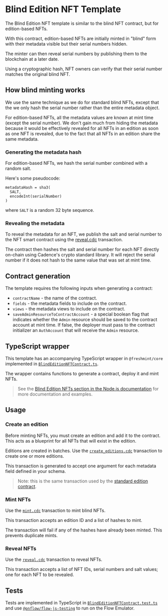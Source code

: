 # Blind Edition NFT Template

The Blind Edition NFT template is similar to the blind NFT contract, but for edition-based NFTs.

With this contract, edition-based NFTs are initially minted in "blind" form with their metadata visible
but their serial numbers hidden.

The minter can then reveal serial numbers by publishing them to the blockchain at a later date.

Using a cryptographic hash, NFT owners can verify that their serial number matches the original blind NFT.

## How blind minting works

We use the same technique as we do for standard blind NFTs, except that the we
only hash the serial number rather than the entire metadata object.

For edition-based NFTs, all the metadata values are known at mint time (except the serial number).
We don't gain much from hiding the metadata because it would be effectively revealed for all NFTs in an edition
as soon as one NFT is revealed, due to the fact that all NFTs in an edition share the same metadata.

### Generating the metadata hash

For edition-based NFTs, we hash the serial number combined with a random salt.

Here's some pseudocode:

```
metadataHash = sha3(
  SALT,
  encodeInt(serialNumber)
)
```

where `SALT` is a random 32 byte sequence.

### Revealing the metadata

To reveal the metadata for an NFT, we publish the salt and serial number to the NFT smart contract
using the [reveal.cdc](./transactions/reveal.template.cdc) transaction.

The contract then hashes the salt and serial number for each NFT directly on-chain using Cadence's crypto standard library.
It will reject the serial number if it does not hash to the same value that was set at mint time.

## Contract generation

The template requires the following inputs when generating a contract:

- `contractName` - the name of the contract.
- `fields` - the metadata fields to include on the contract.
- `views` - the metadata views to include on the contract.
- `saveAdminResourceToContractAccount` - a special boolean flag that indicates whether the `Admin` resource should be saved to the contract account at mint time. If false, the deployer must pass to the contract initializer an `AuthAccount` that will receive the `Admin` resource.

## TypeScript wrapper

This template has an accompanying TypeScript wrapper in `@freshmint/core` implemented in [`BlindEditionNFTContract.ts`](../../../packages/core/contracts/BlindEditionNFTContract.ts).

The wrapper contains functions to generate a contract, deploy it and mint NFTs.

> See the [Blind Edition NFTs section in the Node.js documentation](../../../docs/nodejs.md#blind-edition-nfts) for more documentation and examples.

## Usage

### Create an edition

Before minting NFTs, you must create an edition and add it to the contract.
This acts as a blueprint for all NFTs that will exist in the edition.

Editions are created in batches. Use the [`create_editions.cdc`](./transactions/create_editions.template.cdc) transaction to create one or more editions.

This transaction is generated to accept one argument for each metadata field defined in your schema.

> Note: this is the same transaction used by the [standard edition contract](../edition-nft).

### Mint NFTs

Use the [`mint.cdc`](./transactions/mint.template.cdc) transaction to mint blind NFTs.

This transaction accepts an edition ID and a list of hashes to mint.

The transaction will fail if any of the hashes have already been minted.
This prevents duplicate mints.

### Reveal NFTs

Use the [`reveal.cdc`](./transactions/reveal.template.cdc) transaction to reveal NFTs.

This transaction accepts a list of NFT IDs, serial numbers and salt values; one for each NFT to be revealed.

## Tests

Tests are implemented in TypeScript in [`BlindEditionNFTContract.test.ts`](../../../packages/core/contracts/BlindEditionNFTContract.test.ts) and use [`@onflow/flow-js-testing`](https://github.com/onflow/flow-js-testing) to run on the Flow Emulator.
